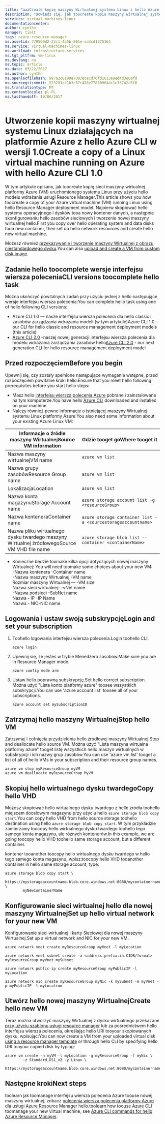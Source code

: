 ```yaml
---
title: "aaaCreate kopię maszyny Wirtualnej systemu Linux z hello Azure CLI 1.0 | Dokumentacja firmy Microsoft"
description: "Dowiedz się, jak toocreate kopia maszyny wirtualnej systemu Linux platformy Azure z hello Azure CLI 1.0 w modelu wdrażania usługi Resource Manager hello"
services: virtual-machines-linux
documentationcenter: 
author: cynthn
manager: timlt
tags: azure-resource-manager
ms.assetid: 770569d2-23c1-4a5b-801e-cddcd1375164
ms.service: virtual-machines-linux
ms.workload: infrastructure-services
ms.tgt_pltfrm: vm-linux
ms.devlang: na
ms.topic: article
ms.date: 03/22/2017
ms.author: cynthn
ms.openlocfilehash: 997a2c8109e7083ececd76fd1013e9ed4d3e6afd
ms.sourcegitcommit: 523283cc1b3c37c428e77850964dc1c33742c5f0
ms.translationtype: MT
ms.contentlocale: pl-PL
ms.lasthandoff: 10/06/2017
---
```

# <a name="create-a-copy-of-a-linux-virtual-machine-running-on-azure-with-hello-azure-cli-10"></a><span data-ttu-id="e0cd2-103">Utworzenie kopii maszyny wirtualnej systemu Linux działających na platformie Azure z hello Azure CLI w wersji 1.0</span><span class="sxs-lookup"><span data-stu-id="e0cd2-103">Create a copy of a Linux virtual machine running on Azure with hello Azure CLI 1.0</span></span>
<span data-ttu-id="e0cd2-104">W tym artykule opisano, jak toocreate kopię sieci maszyny wirtualnej platformy Azure (VM) uruchomionego systemu Linux przy użyciu hello modelu wdrażania usługi Resource Manager.</span><span class="sxs-lookup"><span data-stu-id="e0cd2-104">This article shows you how toocreate a copy of your Azure virtual machine (VM) running Linux using hello Resource Manager deployment model.</span></span> <span data-ttu-id="e0cd2-105">Najpierw skopiować hello systemu operacyjnego i dysków tooa nowy kontener danych, a następnie skonfigurowaniu hello zasobów sieciowych i tworzenie nowej maszyny wirtualnej hello.</span><span class="sxs-lookup"><span data-stu-id="e0cd2-105">First you copy over hello operating system and data disks tooa new container, then set up hello network resources and create hello new virtual machine.</span></span>

<span data-ttu-id="e0cd2-106">Możesz również [przekazywanie i tworzenie maszyny Wirtualnej z obrazu niestandardowego dysku](upload-vhd.md?toc=%2fazure%2fvirtual-machines%2flinux%2ftoc.json).</span><span class="sxs-lookup"><span data-stu-id="e0cd2-106">You can also [upload and create a VM from custom disk image](upload-vhd.md?toc=%2fazure%2fvirtual-machines%2flinux%2ftoc.json).</span></span>

## <a name="cli-versions-toocomplete-hello-task"></a><span data-ttu-id="e0cd2-107">Zadanie hello toocomplete wersje interfejsu wiersza polecenia</span><span class="sxs-lookup"><span data-stu-id="e0cd2-107">CLI versions toocomplete hello task</span></span>
<span data-ttu-id="e0cd2-108">Można ukończyć powitalnych zadań przy użyciu jednej z hello następujące wersje interfejsu wiersza polecenia:</span><span class="sxs-lookup"><span data-stu-id="e0cd2-108">You can complete hello task using one of hello following CLI versions:</span></span>

- <span data-ttu-id="e0cd2-109">Azure CLI 1.0 — nasze interfejsu wiersza polecenia dla hello classic i zasobów zarządzania wdrażania modeli (w tym artykule)</span><span class="sxs-lookup"><span data-stu-id="e0cd2-109">Azure CLI 1.0 – our CLI for hello classic and resource management deployment models (this article)</span></span>
- <span data-ttu-id="e0cd2-110">[Azure CLI 2.0](copy-vm.md?toc=%2fazure%2fvirtual-machines%2flinux%2ftoc.json) -naszej nowej generacji interfejsu wiersza polecenia dla modelu wdrażania zarządzania zasobów hello</span><span class="sxs-lookup"><span data-stu-id="e0cd2-110">[Azure CLI 2.0](copy-vm.md?toc=%2fazure%2fvirtual-machines%2flinux%2ftoc.json) - our next generation CLI for hello resource management deployment model</span></span>

## <a name="before-you-begin"></a><span data-ttu-id="e0cd2-111">Przed rozpoczęciem</span><span class="sxs-lookup"><span data-stu-id="e0cd2-111">Before you begin</span></span>
<span data-ttu-id="e0cd2-112">Upewnij się, czy zostały spełnione następujące wymagania wstępne, przed rozpoczęciem powitalne kroki hello:</span><span class="sxs-lookup"><span data-stu-id="e0cd2-112">Ensure that you meet hello following prerequisites before you start hello steps:</span></span>

* <span data-ttu-id="e0cd2-113">Masz hello [interfejsu wiersza polecenia Azure](../../cli-install-nodejs.md) pobrane i zainstalowane na tym komputerze.</span><span class="sxs-lookup"><span data-stu-id="e0cd2-113">You have hello [Azure CLI](../../cli-install-nodejs.md) downloaded and installed on your machine.</span></span> 
* <span data-ttu-id="e0cd2-114">Należy również pewne informacje o istniejącej maszyny Wirtualnej systemu Linux platformy Azure:</span><span class="sxs-lookup"><span data-stu-id="e0cd2-114">You also need some information about your existing Azure Linux VM:</span></span>

| <span data-ttu-id="e0cd2-115">Informacje o źródle maszyny Wirtualnej</span><span class="sxs-lookup"><span data-stu-id="e0cd2-115">Source VM information</span></span> | <span data-ttu-id="e0cd2-116">Gdzie tooget go</span><span class="sxs-lookup"><span data-stu-id="e0cd2-116">Where tooget it</span></span> |
| --- | --- |
| <span data-ttu-id="e0cd2-117">Nazwa maszyny wirtualnej</span><span class="sxs-lookup"><span data-stu-id="e0cd2-117">VM name</span></span> |`azure vm list` |
| <span data-ttu-id="e0cd2-118">Nazwa grupy zasobów</span><span class="sxs-lookup"><span data-stu-id="e0cd2-118">Resource Group name</span></span> |`azure vm list` |
| <span data-ttu-id="e0cd2-119">Lokalizacja</span><span class="sxs-lookup"><span data-stu-id="e0cd2-119">Location</span></span> |`azure vm list` |
| <span data-ttu-id="e0cd2-120">Nazwa konta magazynu</span><span class="sxs-lookup"><span data-stu-id="e0cd2-120">Storage Account name</span></span> |`azure storage account list -g <resourceGroup>` |
| <span data-ttu-id="e0cd2-121">Nazwa kontenera</span><span class="sxs-lookup"><span data-stu-id="e0cd2-121">Container name</span></span> |`azure storage container list -a <sourcestorageaccountname>` |
| <span data-ttu-id="e0cd2-122">Nazwa pliku wirtualnego dysku twardego maszyny Wirtualnej źródłowego</span><span class="sxs-lookup"><span data-stu-id="e0cd2-122">Source VM VHD file name</span></span> |`azure storage blob list --container <containerName>` |

* <span data-ttu-id="e0cd2-123">Konieczne będzie toomake kilka opcji dotyczących nowej maszyny Wirtualnej:   </span><span class="sxs-lookup"><span data-stu-id="e0cd2-123">You will need toomake some choices about your new VM:    </span></span><br> <span data-ttu-id="e0cd2-124">-Nazwa kontenera   </span><span class="sxs-lookup"><span data-stu-id="e0cd2-124">-Container name    </span></span><br> <span data-ttu-id="e0cd2-125">-Nazwa maszyny Wirtualnej   </span><span class="sxs-lookup"><span data-stu-id="e0cd2-125">-VM name    </span></span><br> <span data-ttu-id="e0cd2-126">Rozmiar maszyny Wirtualnej —   </span><span class="sxs-lookup"><span data-stu-id="e0cd2-126">-VM size    </span></span><br> <span data-ttu-id="e0cd2-127">Nazwa sieci wirtualnej-   </span><span class="sxs-lookup"><span data-stu-id="e0cd2-127">-vNet name    </span></span><br> <span data-ttu-id="e0cd2-128">-Nazwa podsieci   </span><span class="sxs-lookup"><span data-stu-id="e0cd2-128">-SubNet name    </span></span><br> <span data-ttu-id="e0cd2-129">Nazwa - IP   </span><span class="sxs-lookup"><span data-stu-id="e0cd2-129">-IP Name    </span></span><br> <span data-ttu-id="e0cd2-130">Nazwa - NIC</span><span class="sxs-lookup"><span data-stu-id="e0cd2-130">-NIC name</span></span>

## <a name="login-and-set-your-subscription"></a><span data-ttu-id="e0cd2-131">Logowania i ustaw swoją subskrypcję</span><span class="sxs-lookup"><span data-stu-id="e0cd2-131">Login and set your subscription</span></span>
1. <span data-ttu-id="e0cd2-132">Toohello logowania interfejsu wiersza polecenia.</span><span class="sxs-lookup"><span data-stu-id="e0cd2-132">Login toohello CLI.</span></span>

    ```azurecli
    azure login
    ```
2. <span data-ttu-id="e0cd2-133">Upewnij się, że jesteś w trybie Menedżera zasobów.</span><span class="sxs-lookup"><span data-stu-id="e0cd2-133">Make sure you are in Resource Manager mode.</span></span>

    ```azurecli
    azure config mode arm
    ```
3. <span data-ttu-id="e0cd2-134">Ustaw hello poprawną subskrypcję.</span><span class="sxs-lookup"><span data-stu-id="e0cd2-134">Set hello correct subscription.</span></span> <span data-ttu-id="e0cd2-135">Można użyć "Lista konto platformy azure" toosee wszystkich subskrypcji.</span><span class="sxs-lookup"><span data-stu-id="e0cd2-135">You can use 'azure account list' toosee all of your subscriptions.</span></span>

    ```azurecli
    azure account set mySubscriptionID
    ```

## <a name="stop-hello-vm"></a><span data-ttu-id="e0cd2-136">Zatrzymaj hello maszyny Wirtualnej</span><span class="sxs-lookup"><span data-stu-id="e0cd2-136">Stop hello VM</span></span>
<span data-ttu-id="e0cd2-137">Zatrzymaj i cofnięcia przydzielenia hello źródłowej maszyny Wirtualnej.</span><span class="sxs-lookup"><span data-stu-id="e0cd2-137">Stop and deallocate hello source VM.</span></span> <span data-ttu-id="e0cd2-138">Można użyć "Lista maszyna wirtualna platformy azure" tooget listę wszystkich hello maszyn wirtualnych w subskrypcji i ich nazwy grup zasobów.</span><span class="sxs-lookup"><span data-stu-id="e0cd2-138">You can use 'azure vm list' tooget a list of all of hello VMs in your subscription and their resource group names.</span></span>

```azurecli
azure vm stop myResourceGroup myVM
azure vm deallocate myResourceGroup MyVM
```


## <a name="copy-hello-vhd"></a><span data-ttu-id="e0cd2-139">Skopiuj hello wirtualnego dysku twardego</span><span class="sxs-lookup"><span data-stu-id="e0cd2-139">Copy hello VHD</span></span>
<span data-ttu-id="e0cd2-140">Możesz skopiować hello wirtualnego dysku twardego z hello źródła toohello miejscem docelowym magazynu przy użyciu hello `azure storage blob copy start`.</span><span class="sxs-lookup"><span data-stu-id="e0cd2-140">You can copy hello VHD from hello source storage toohello destination using hello `azure storage blob copy start`.</span></span> <span data-ttu-id="e0cd2-141">W tym przykładzie zamierzamy toocopy hello wirtualnego dysku twardego toohello tego samego konta magazynu, ale różnych kontenerów.</span><span class="sxs-lookup"><span data-stu-id="e0cd2-141">In this example, we are going toocopy hello VHD toohello same storage account, but a different container.</span></span>

<span data-ttu-id="e0cd2-142">kontener tooanother toocopy hello wirtualnego dysku twardego w hello tego samego konta magazynu, wpisz:</span><span class="sxs-lookup"><span data-stu-id="e0cd2-142">toocopy hello VHD tooanother container in hello same storage account, type:</span></span>

```azurecli
azure storage blob copy start \
        https://mystorageaccountname.blob.core.windows.net:8080/mycontainername/myVHD.vhd \
        myNewContainerName
```

## <a name="set-up-hello-virtual-network-for-your-new-vm"></a><span data-ttu-id="e0cd2-143">Konfigurowanie sieci wirtualnej hello dla nowej maszyny Wirtualnej</span><span class="sxs-lookup"><span data-stu-id="e0cd2-143">Set up hello virtual network for your new VM</span></span>
<span data-ttu-id="e0cd2-144">Konfigurowanie sieci wirtualnej i karty Sieciowej dla nowej maszyny Wirtualnej.</span><span class="sxs-lookup"><span data-stu-id="e0cd2-144">Set up a virtual network and NIC for your new VM.</span></span> 

```azurecli
azure network vnet create myResourceGroup myVnet -l myLocation

azure network vnet subnet create -a <address.prefix.in.CIDR/format> myResourceGroup myVnet mySubnet

azure network public-ip create myResourceGroup myPublicIP -l myLocation

azure network nic create myResourceGroup myNic -k mySubnet -m myVnet -p myPublicIP -l myLocation
```


## <a name="create-hello-new-vm"></a><span data-ttu-id="e0cd2-145">Utwórz hello nowej maszyny Wirtualnej</span><span class="sxs-lookup"><span data-stu-id="e0cd2-145">Create hello new VM</span></span>
<span data-ttu-id="e0cd2-146">Teraz można utworzyć maszyny Wirtualnej z dysku wirtualnego przekazane [przy użyciu szablonu usługi resource manager](https://github.com/Azure/azure-quickstart-templates/tree/master/201-vm-from-specialized-vhd) lub za pośrednictwem hello interfejsu wiersza polecenia, określając hello URI tooyour skopiowanych dysku, wpisując:</span><span class="sxs-lookup"><span data-stu-id="e0cd2-146">You can now create a VM from your uploaded virtual disk [using a resource manager template](https://github.com/Azure/azure-quickstart-templates/tree/master/201-vm-from-specialized-vhd) or through hello CLI by specifying hello URI tooyour copied disk by typing:</span></span>

```azurecli
azure vm create -n myVM -l myLocation -g myResourceGroup -f myNic \
        -z Standard_DS1_v2 -y Linux \
        https://mystorageaccountname.blob.core.windows.net:8080/mycontainername/myVHD.vhd 
```



## <a name="next-steps"></a><span data-ttu-id="e0cd2-147">Następne kroki</span><span class="sxs-lookup"><span data-stu-id="e0cd2-147">Next steps</span></span>
<span data-ttu-id="e0cd2-148">toolearn jak toomanage interfejsu wiersza polecenia Azure toouse nowej maszyny wirtualnej, zobacz [polecenia wiersza polecenia platformy Azure dla usługi Azure Resource Manager hello](../azure-cli-arm-commands.md).</span><span class="sxs-lookup"><span data-stu-id="e0cd2-148">toolearn how toouse Azure CLI toomanage your new virtual machine, see [Azure CLI commands for hello Azure Resource Manager](../azure-cli-arm-commands.md).</span></span>

